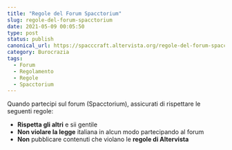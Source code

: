 ```yaml
---
title: "Regole del Forum Spacctorium"
slug: regole-del-forum-spacctorium
date: 2021-05-09 00:05:50
type: post
status: publish
canonical_url: https://spacccraft.altervista.org/regole-del-forum-spacctorium/39/
category: Burocrazia
tags: 
  - Forum
  - Regolamento
  - Regole
  - Spacctorium
---
```


<!-- wp:paragraph -->
<p>Quando partecipi sul forum (Spacctorium), assicurati di rispettare le seguenti regole:</p>
<!-- /wp:paragraph -->

<!-- wp:list -->
<ul><li><strong>Rispetta gli altri</strong> e sii gentile</li><li><strong>Non violare la legge</strong> italiana in alcun modo partecipando al forum</li><li><strong>Non</strong> pubblicare contenuti che violano le <strong>regole di Altervista</strong></li></ul>
<!-- /wp:list -->

